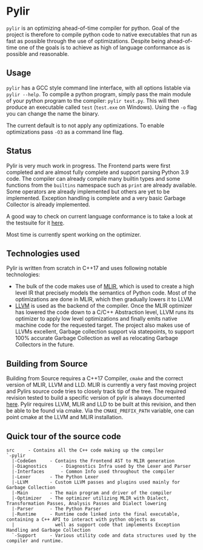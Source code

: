 
# Pylir

`pylir` is an optimizing ahead-of-time compiler for python. Goal of the project is therefore to compile python code to 
native executables that run as fast as possible through the use of optimizations. Despite being ahead-of-time one of the
goals is to achieve as high of language conformance as is possible and reasonable.

## Usage

`pylir` has a GCC style command line interface, with all options listable via `pylir --help`.
To compile a python program, simply pass the main module of your python program to the compiler: `pylir test.py`. 
This will then produce an executable called `test` (`test.exe` on Windows). Using the `-o` flag you can change the name 
the binary. 

The current default is to not apply any optimizations. To enable optimizations pass `-O3` as a command line flag. 

## Status

Pylir is very much work in progress. The Frontend parts were first completed and are almost fully complete and support 
parsing Python 3.9 code. The compiler can already compile many builtin types and some functions from the `builtins` 
namespace such as `print` are already available. Some operators are already implemented but others are yet to be 
implemented. Exception handling is complete and a very basic Garbage Collector is already implemented. 

A good way to check on current language conformance is to take a look at the testsuite for it 
[here](https://github.com/zero9178/Pylir/blob/master/test/Execution).

Most time is currently spent working on the optimizer.

## Technologies used

Pylir is written from scratch in C++17 and uses following notable technologies:
* The bulk of the code makes use of [MLIR](https://mlir.llvm.org/), which is used to create a high level IR that 
  precisely models the semantics of Python code. Most of the optimizations are done in MLIR, which then gradually lowers
  it to LLVM
* [LLVM](https://llvm.org/) is used as the backend of the compiler. Once the MLIR optimizer has lowered the code down to
  a C/C++ Abstraction level, LLVM runs its optimizer to apply low level optimizations and finally emits native machine
  code for the requested target. 
  The project also makes use of LLVMs excellent, Garbage collection support via statepoints, to support 100% accurate 
  Garbage Collection as well as relocating Garbage Collectors in the future. 

## Building from Source

Building from Source requires a C++17 Compiler, `cmake` and the correct version of MLIR, LLVM and LLD.
MLIR is currently a very fast moving project and Pylirs source code tries to closely track tip of the tree. The
required revision tested to build a specific version of pylir is always documented
[here](https://github.com/zero9178/Pylir/blob/master/.github/actions/llvm-build/action.yml#L34).
Pylir requires LLVM, MLIR and LLD to be built at this revision, and then be able to be found via cmake. Via the
`CMAKE_PREFIX_PATH` variable, one can point cmake at the LLVM and MLIR installation.

## Quick tour of the source code

```
src     - Contains all the C++ code making up the compiler
`-pylir
  |-CodeGen     - Contains the Frontend AST to MLIR generation
  |-Diagnostics     - Diagnostics Infra used by the Lexer and Parser
  |-Interfaces      - Common Info used throughout the compiler
  |-Lexer       - The Python Lexer
  |-LLVM        - Custom LLVM passes and plugins used mainly for Garbage Collection
  |-Main        - The main program and driver of the compiler
  |-Optimizer   - The optimizer utilizing MLIR with Dialect, Transformation Passes, Analysis Passes and Dialect lowering
  |-Parser      - The Python Parser
  |-Runtime     - Runtime code linked into the final executable, containing a C++ API to interact with python objects as
  |               well as support code that implements Exception Handling and Garbage Collection
  `-Support     - Various utility code and data structures used by the compiler and runtime.
```
